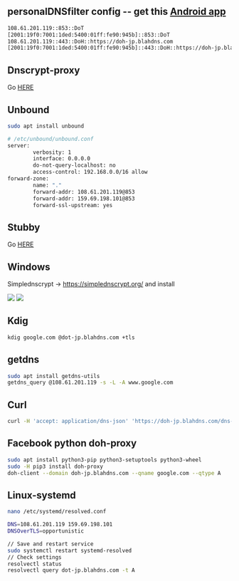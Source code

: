 ## personalDNSfilter config -- get this [Android app](https://zenz-solutions.de/personaldnsfilter/)

```bash
108.61.201.119::853::DoT
[2001:19f0:7001:1ded:5400:01ff:fe90:945b]::853::DoT
108.61.201.119::443::DoH::https://doh-jp.blahdns.com
[2001:19f0:7001:1ded:5400:01ff:fe90:945b]::443::DoH::https://doh-jp.blahdns.com/dns-query

```


## Dnscrypt-proxy

Go [HERE](https://github.com/ookangzheng/blahdns/tree/master/client-conf/dnscrypt)

## Unbound
```bash
sudo apt install unbound

# /etc/unbound/unbound.conf
server:
        verbosity: 1
        interface: 0.0.0.0
        do-not-query-localhost: no
        access-control: 192.168.0.0/16 allow
forward-zone:
        name: "."
        forward-addr: 108.61.201.119@853
        forward-addr: 159.69.198.101@853
        forward-ssl-upstream: yes
```

## Stubby

Go [HERE](https://github.com/ookangzheng/blahdns/tree/master/client-conf/stubby)


## Windows
Simplednscrypt -> https://simplednscrypt.org/ and install

![](https://github.com/ookangzheng/blahdns/raw/master/client-conf/img-source/blahdns-1.png?raw=true)
![](https://github.com/ookangzheng/blahdns/raw/master/client-conf/img-source/blahdns-2.png?raw=true)

## Kdig
```bash
kdig google.com @dot-jp.blahdns.com +tls
```
## getdns
```bash
sudo apt install getdns-utils
getdns_query @108.61.201.119 -s -L -A www.google.com
```

## Curl
```bash
curl -H 'accept: application/dns-json' 'https://doh-jp.blahdns.com/dns-query?name=www.google.com&type=A'
```

## Facebook python doh-proxy
```bash
sudo apt install python3-pip python3-setuptools python3-wheel
sudo -H pip3 install doh-proxy
doh-client --domain doh-jp.blahdns.com --qname google.com --qtype A
```

## Linux-systemd
```bash
nano /etc/systemd/resolved.conf

DNS=108.61.201.119 159.69.198.101
DNSOverTLS=opportunistic

// Save and restart service
sudo systemctl restart systemd-resolved
// Check settings
resolvectl status
resolvectl query dot-jp.blahdns.com -t A
```


